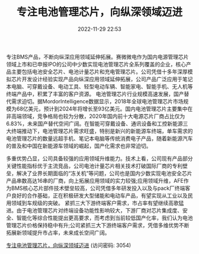 ﻿---
title: 专注电池管理芯片，向纵深领域迈进
date: 2022-11-29 22:53
tags:
- 赛微微电
updated: 
---

专注BMS产品，不断向纵深应用领域延伸拓展。赛微微电作为国内电源管理芯片领域上市和已申报IPO的公司中少数实现电池管理芯片全系列覆盖的企业，核心产品主要包括电池安全芯片、电池计量芯片和充电管理芯片。公司凭借十多年深厚模拟芯片开发设计经验实现产品向纵深应用领域延伸拓展，公司产品广泛应用于笔记本电脑、可穿戴设备、电动工具、轻型电动车辆、智能家电、智能手机、无人机等终端产品中，积累了丰富的客户资源。
电池管理芯片行业规模高速发展，国产替代需求迫切。据MordorIntelligence数据显示，2018年全球电池管理芯片市场规模为68亿美元，预计到2024年将增长至93亿美元。国内电池管理芯片主要集中在非高端领域，竞争格局也较为分散，2020年国内前十大电源芯片厂商占比仅为6.83%，未来国产替代空间广阔。在智能可穿戴设备、通讯设备和工控新能源三大终端推动下，电池管理芯片需求旺盛，特别是新兴的新能源车终端，单车需求的电池管理芯片的数量远超手机、笔记本电脑等传统消费电子产品，随着新能源汽车的普及和中国在新能源车领域的崛起，国产化需求也非常迫切。
<!-- more -->
多重优势凸显，公司具备较强的应用领域升维能力。技术上看，公司现有产品部分关键性能指标优于主流竞品，公司电池计量芯片相关技术打破国际厂商的专利壁垒，解决了业界长期面临的“冻关机”等问题，公司也是国内少数实现电池安全芯片产品串数高达16串的厂商，向上拓展应用领域的实力较强;应用领域升维，AFE作为BMS核心芯片部件技术壁垒较高，公司凭借多年研发投入以及与pack厂终端客户良好的合作基础，正在积极研发大型储能和电动车产品，有望实现从工业以及民用领域到车规级的突破。
紧抓三大下游终端客户需求，市占率有望继续高歌猛进。由于电池管理芯片对终端设备功能性影响较大，下游厂商对芯片集成度、安全、智能化等综合性能提出更高要求，而考虑到当前较低国产化率，我们认为电池管理芯片价格保持稳中有升;公司紧抓三大下游终端客户需求，凭借多维优势不断拓展新领域提升市占率，未来成长空间广阔。

[专注电池管理芯片，向纵深领域迈进](https://url12.ctfile.com/f/3948612-735800417-7e4bee?p=3054)
(访问密码: 3054)

